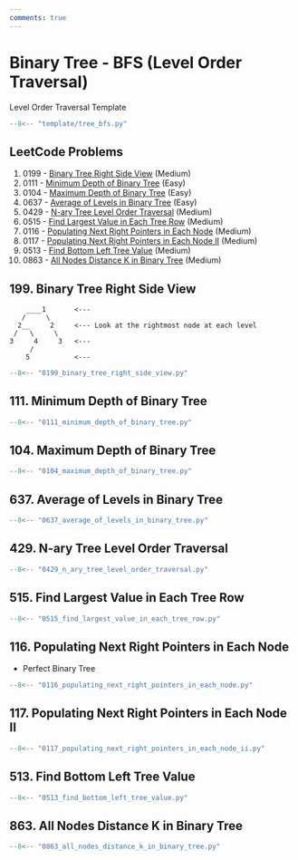 ```yaml
---
comments: true
---
```


# Binary Tree - BFS (Level Order Traversal)

Level Order Traversal Template

```python
--8<-- "template/tree_bfs.py"
```

## LeetCode Problems

1. 0199 - [Binary Tree Right Side View](https://leetcode.com/problems/binary-tree-right-side-view/) (Medium)
2. 0111 - [Minimum Depth of Binary Tree](https://leetcode.com/problems/minimum-depth-of-binary-tree/) (Easy)
3. 0104 - [Maximum Depth of Binary Tree](https://leetcode.com/problems/maximum-depth-of-binary-tree/) (Easy)
4. 0637 - [Average of Levels in Binary Tree](https://leetcode.com/problems/average-of-levels-in-binary-tree/) (Easy)
5. 0429 - [N-ary Tree Level Order Traversal](https://leetcode.com/problems/n-ary-tree-level-order-traversal/) (Medium)
6. 0515 - [Find Largest Value in Each Tree Row](https://leetcode.com/problems/find-largest-value-in-each-tree-row/) (Medium)
7. 0116 - [Populating Next Right Pointers in Each Node](https://leetcode.com/problems/populating-next-right-pointers-in-each-node/) (Medium)
8. 0117 - [Populating Next Right Pointers in Each Node II](https://leetcode.com/problems/populating-next-right-pointers-in-each-node-ii/) (Medium)
9. 0513 - [Find Bottom Left Tree Value](https://leetcode.com/problems/find-bottom-left-tree-value/) (Medium)
10. 0863 - [All Nodes Distance K in Binary Tree](https://leetcode.com/problems/all-nodes-distance-k-in-binary-tree/) (Medium)

## 199. Binary Tree Right Side View

```plaintext
    ____1       <---
   /     \
  2__     2     <--- Look at the rightmost node at each level
 /   \     \
3     4     3   <---
     /
    5           <---
```

```python
--8<-- "0199_binary_tree_right_side_view.py"
```

## 111. Minimum Depth of Binary Tree

```python
--8<-- "0111_minimum_depth_of_binary_tree.py"
```

## 104. Maximum Depth of Binary Tree

```python
--8<-- "0104_maximum_depth_of_binary_tree.py"
```

## 637. Average of Levels in Binary Tree

```python
--8<-- "0637_average_of_levels_in_binary_tree.py"
```

## 429. N-ary Tree Level Order Traversal

```python
--8<-- "0429_n_ary_tree_level_order_traversal.py"
```

## 515. Find Largest Value in Each Tree Row

```python
--8<-- "0515_find_largest_value_in_each_tree_row.py"
```

## 116. Populating Next Right Pointers in Each Node

- Perfect Binary Tree

```python
--8<-- "0116_populating_next_right_pointers_in_each_node.py"
```

## 117. Populating Next Right Pointers in Each Node II

```python
--8<-- "0117_populating_next_right_pointers_in_each_node_ii.py"
```

## 513. Find Bottom Left Tree Value

```python
--8<-- "0513_find_bottom_left_tree_value.py"
```

## 863. All Nodes Distance K in Binary Tree

```python
--8<-- "0863_all_nodes_distance_k_in_binary_tree.py"
```
